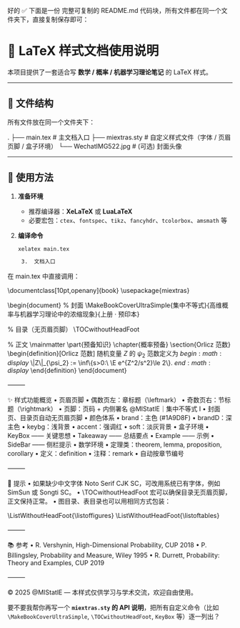 好的 ✅
下面是一份 完整可复制的 README.md 代码块，所有文件都在同一个文件夹下，直接复制保存即可：

# 📘 LaTeX 样式文档使用说明

本项目提供了一套适合写 **数学 / 概率 / 机器学习理论笔记** 的 LaTeX 样式。

---

## 📂 文件结构

所有文件放在同一个文件夹下：

.
├── main.tex         # 主文档入口
├── miextras.sty     # 自定义样式文件（字体 / 页眉页脚 / 盒子环境）
└── WechatIMG522.jpg # (可选) 封面头像

---

## 🚀 使用方法

1. **准备环境**
   - 推荐编译器：**XeLaTeX** 或 **LuaLaTeX**
   - 必要宏包：`ctex`、`fontspec`、`tikz`、`fancyhdr`、`tcolorbox`、`amsmath` 等

2. **编译命令**
   ```bash
   xelatex main.tex

	3.	文档入口
在 main.tex 中直接调用：

\documentclass[10pt,openany]{book}
\usepackage{miextras}

\begin{document}
% 封面
\MakeBookCoverUltraSimple{集中不等式}{高维概率与机器学习理论中的浓缩现象}{上册 · 预印本}

% 目录（无页眉页脚）
\TOCwithoutHeadFoot

% 正文
\mainmatter
\part{预备知识}
\chapter{概率预备}
\section{Orlicz 范数}
\begin{definition}[Orlicz 范数]
随机变量 $Z$ 的 $\psi_2$ 范数定义为
$begin:math:display$
  \\|Z\\|_{\\psi_2} := \\inf\\{s>0:\\ \\E e^{Z^2/s^2}\\le 2\\}.
$end:math:display$
\end{definition}
\end{document}



⸻

✨ 样式功能概览
	•	页眉页脚
	•	偶数页左：章标题（\leftmark）
	•	奇数页右：节标题（\rightmark）
	•	页脚：页码 + 内侧署名 @MIStatlE｜集中不等式 I
	•	封面页、目录页自动无页眉页脚
	•	颜色体系
	•	brand：主色 (#1A9D8F)
	•	brandD：深主色
	•	keybg：浅背景
	•	accent：强调红
	•	soft：淡灰背景
	•	盒子环境
	•	KeyBox —— 关键思想
	•	Takeaway —— 总结要点
	•	Example —— 示例
	•	SideBar —— 侧栏提示
	•	数学环境
	•	定理类：theorem, lemma, proposition, corollary
	•	定义：definition
	•	注释：remark
	•	自动按章节编号

⸻

📄 提示
	•	如果缺少中文字体 Noto Serif CJK SC，可改用系统已有字体，例如 SimSun 或 Songti SC。
	•	\TOCwithoutHeadFoot 宏可以确保目录无页眉页脚，正文保持正常。
	•	图目录、表目录也可以用相同方式包装：

\ListWithoutHeadFoot{\listoffigures}
\ListWithoutHeadFoot{\listoftables}



⸻

📚 参考
	•	R. Vershynin, High-Dimensional Probability, CUP 2018
	•	P. Billingsley, Probability and Measure, Wiley 1995
	•	R. Durrett, Probability: Theory and Examples, CUP 2019

⸻

© 2025 @MIStatlE — 本样式仅供学习与学术交流，欢迎自由使用。

要不要我帮你再写一个 **`miextras.sty` 的 API 说明**，把所有自定义命令（比如 `\MakeBookCoverUltraSimple`, `\TOCwithoutHeadFoot`, `KeyBox` 等）逐一列出？
